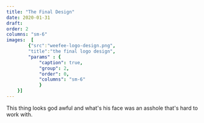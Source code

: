 ```yaml
---
title: "The Final Design"
date: 2020-01-31
draft:
order: 2
columns: "sm-6"
images:  [
        {"src":"weefee-logo-design.png",
        "title":"the final logo design",
        "params" : {
            "caption": true,
            "group": 2, 
            "order": 0,
            "columns": "sm-6"
            }
    }] 
---
```

This thing looks god awful and what's his face was an asshole that's hard to work with.